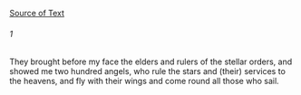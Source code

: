 [Source of Text](https://github.com/scrollmapper/bible_databases_deuterocanonical)

###### 1
They brought before my face the elders and rulers of the stellar orders, and showed me two hundred angels, who rule the stars and (their) services to the heavens, and fly with their wings and come round all those who sail.